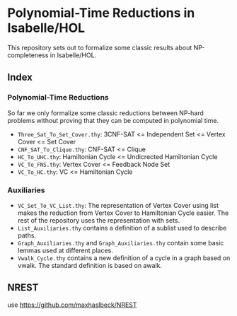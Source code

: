 # Polynomial-Time Reductions in Isabelle/HOL
This repository sets out to formalize some classic results about NP-completeness in Isabelle/HOL. 

## Index
### Polynomial-Time Reductions
So far we only formalize some classic reductions between NP-hard problems without proving
that they can be computed in polynomial time.
- `Three_Sat_To_Set_Cover.thy`: 3CNF-SAT <= Independent Set <= Vertex Cover <= Set Cover 
- `CNF_SAT_To_Clique.thy`: CNF-SAT <= Clique
- `HC_To_UHC.thy`: Hamiltonian Cycle <= Undicrected Hamiltonian Cycle
- `VC_To_FNS.thy`: Vertex Cover <= Feedback Node Set
- `VC_To_HC.thy`: VC <= Hamiltonian Cycle

### Auxiliaries
- `VC_Set_To_VC_List.thy`: The representation of Vertex Cover using list makes the reduction from Vertex Cover to Hamiltonian Cycle easier. The rest of the repository uses the representation with sets.
- `List_Auxiliaries.thy` contains a definition of a sublist used to describe paths.
- `Graph_Auxiliaries.thy` and `Graph_Auxiliaries.thy` contain some basic lemmas used at different places.
- `Vwalk_Cycle.thy` contains a new definition of a cycle in a graph based on vwalk. The standard definition is based on awalk. 

## NREST

use https://github.com/maxhaslbeck/NREST
